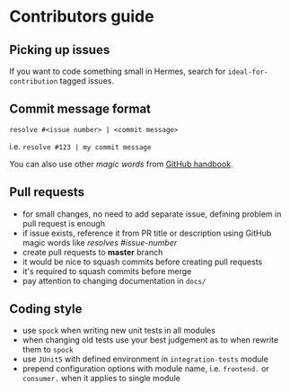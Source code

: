 # Contributors guide

## Picking up issues

If you want to code something small in Hermes, search for `ideal-for-contribution` tagged issues.

## Commit message format

```
resolve #<issue number> | <commit message>
```

i.e. `resolve #123 | my commit message`

You can also use other *magic words* from [GitHub handbook](https://help.github.com/articles/closing-issues-via-commit-messages/).

## Pull requests

* for small changes, no need to add separate issue, defining problem in pull request is enough
* if issue exists, reference it from PR title or description using GitHub magic words like *resolves #issue-number*
* create pull requests to **master** branch
* it would be nice to squash commits before creating pull requests
* it's required to squash commits before merge
* pay attention to changing documentation in `docs/`

## Coding style

* use `spock` when writing new unit tests in all modules
* when changing old tests use your best judgement as to when rewrite them to `spock`
* use `JUnit5` with defined environment in `integration-tests` module
* prepend configuration options with module name, i.e. `frontend.` or `consumer.` when it applies to single module
